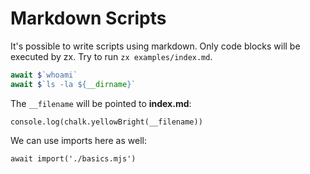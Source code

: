 # Markdown Scripts

It's possible to write scripts using markdown. Only code blocks will be executed
by zx. Try to run `zx examples/index.md`.

```js
await $`whoami`
await $`ls -la ${__dirname}`
```

The `__filename` will be pointed to **index.md**:

    console.log(chalk.yellowBright(__filename))

We can use imports here as well:

    await import('./basics.mjs')
